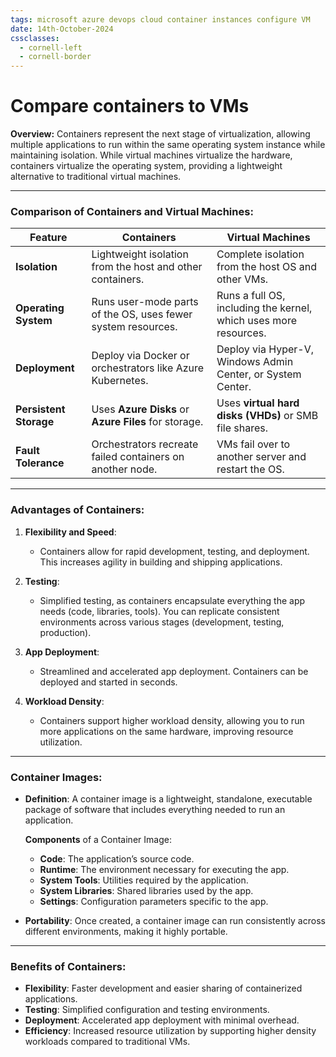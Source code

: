 ```yaml
---
tags: microsoft azure devops cloud container instances configure VM
date: 14th-October-2024
cssclasses:
  - cornell-left
  - cornell-border
---
```


# Compare containers to VMs

**Overview:** Containers represent the next stage of virtualization, allowing multiple applications to run within the same operating system instance while maintaining isolation. While virtual machines virtualize the hardware, containers virtualize the operating system, providing a lightweight alternative to traditional virtual machines.

---

### **Comparison of Containers and Virtual Machines**:

|**Feature**|**Containers**|**Virtual Machines**|
|---|---|---|
|**Isolation**|Lightweight isolation from the host and other containers.|Complete isolation from the host OS and other VMs.|
|**Operating System**|Runs user-mode parts of the OS, uses fewer system resources.|Runs a full OS, including the kernel, which uses more resources.|
|**Deployment**|Deploy via Docker or orchestrators like Azure Kubernetes.|Deploy via Hyper-V, Windows Admin Center, or System Center.|
|**Persistent Storage**|Uses **Azure Disks** or **Azure Files** for storage.|Uses **virtual hard disks (VHDs)** or SMB file shares.|
|**Fault Tolerance**|Orchestrators recreate failed containers on another node.|VMs fail over to another server and restart the OS.|

---

### **Advantages of Containers**:

1. **Flexibility and Speed**:
    
    - Containers allow for rapid development, testing, and deployment. This increases agility in building and shipping applications.
2. **Testing**:
    
    - Simplified testing, as containers encapsulate everything the app needs (code, libraries, tools). You can replicate consistent environments across various stages (development, testing, production).
3. **App Deployment**:
    
    - Streamlined and accelerated app deployment. Containers can be deployed and started in seconds.
4. **Workload Density**:
    
    - Containers support higher workload density, allowing you to run more applications on the same hardware, improving resource utilization.

---

### **Container Images**:

- **Definition**: A container image is a lightweight, standalone, executable package of software that includes everything needed to run an application.
    
    **Components** of a Container Image:
    
    - **Code**: The application’s source code.
    - **Runtime**: The environment necessary for executing the app.
    - **System Tools**: Utilities required by the application.
    - **System Libraries**: Shared libraries used by the app.
    - **Settings**: Configuration parameters specific to the app.
- **Portability**: Once created, a container image can run consistently across different environments, making it highly portable.
    

---

### **Benefits of Containers**:

- **Flexibility**: Faster development and easier sharing of containerized applications.
- **Testing**: Simplified configuration and testing environments.
- **Deployment**: Accelerated app deployment with minimal overhead.
- **Efficiency**: Increased resource utilization by supporting higher density workloads compared to traditional VMs.